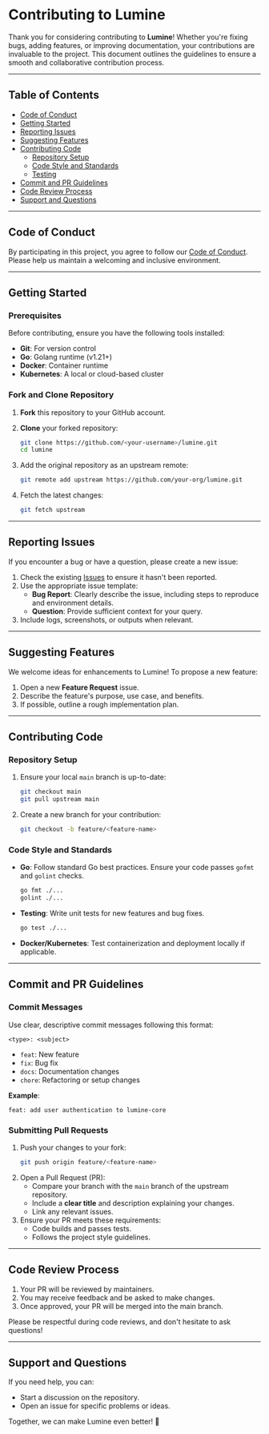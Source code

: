 # Contributing to Lumine

Thank you for considering contributing to **Lumine**! Whether you're fixing bugs, adding features, or improving documentation, your contributions are invaluable to the project. This document outlines the guidelines to ensure a smooth and collaborative contribution process.

---

## Table of Contents
- [Code of Conduct](#code-of-conduct)
- [Getting Started](#getting-started)
- [Reporting Issues](#reporting-issues)
- [Suggesting Features](#suggesting-features)
- [Contributing Code](#contributing-code)
  - [Repository Setup](#repository-setup)
  - [Code Style and Standards](#code-style-and-standards)
  - [Testing](#testing)
- [Commit and PR Guidelines](#commit-and-pr-guidelines)
- [Code Review Process](#code-review-process)
- [Support and Questions](#support-and-questions)

---

## Code of Conduct

By participating in this project, you agree to follow our [Code of Conduct](CODE_OF_CONDUCT.md). Please help us maintain a welcoming and inclusive environment.

---

## Getting Started

### Prerequisites
Before contributing, ensure you have the following tools installed:

- **Git**: For version control
- **Go**: Golang runtime (v1.21+)
- **Docker**: Container runtime
- **Kubernetes**: A local or cloud-based cluster

### Fork and Clone Repository
1. **Fork** this repository to your GitHub account.
2. **Clone** your forked repository:
   ```bash
   git clone https://github.com/<your-username>/lumine.git
   cd lumine
   ```
3. Add the original repository as an upstream remote:
   ```bash
   git remote add upstream https://github.com/your-org/lumine.git
   ```

4. Fetch the latest changes:
   ```bash
   git fetch upstream
   ```

---

## Reporting Issues

If you encounter a bug or have a question, please create a new issue:

1. Check the existing [Issues](https://github.com/your-org/lumine/issues) to ensure it hasn't been reported.
2. Use the appropriate issue template:
   - **Bug Report**: Clearly describe the issue, including steps to reproduce and environment details.
   - **Question**: Provide sufficient context for your query.
3. Include logs, screenshots, or outputs when relevant.

---

## Suggesting Features

We welcome ideas for enhancements to Lumine! To propose a new feature:

1. Open a new **Feature Request** issue.
2. Describe the feature's purpose, use case, and benefits.
3. If possible, outline a rough implementation plan.

---

## Contributing Code

### Repository Setup

1. Ensure your local `main` branch is up-to-date:
   ```bash
   git checkout main
   git pull upstream main
   ```
2. Create a new branch for your contribution:
   ```bash
   git checkout -b feature/<feature-name>
   ```

### Code Style and Standards

- **Go**: Follow standard Go best practices. Ensure your code passes `gofmt` and `golint` checks.
   ```bash
   go fmt ./...
   golint ./...
   ```
- **Testing**: Write unit tests for new features and bug fixes.
   ```bash
   go test ./...
   ```
- **Docker/Kubernetes**: Test containerization and deployment locally if applicable.

---

## Commit and PR Guidelines

### Commit Messages
Use clear, descriptive commit messages following this format:
```
<type>: <subject>
```
- `feat`: New feature
- `fix`: Bug fix
- `docs`: Documentation changes
- `chore`: Refactoring or setup changes

**Example**:
```
feat: add user authentication to lumine-core
```

### Submitting Pull Requests

1. Push your changes to your fork:
   ```bash
   git push origin feature/<feature-name>
   ```
2. Open a Pull Request (PR):
   - Compare your branch with the `main` branch of the upstream repository.
   - Include a **clear title** and description explaining your changes.
   - Link any relevant issues.
3. Ensure your PR meets these requirements:
   - Code builds and passes tests.
   - Follows the project style guidelines.

---

## Code Review Process

1. Your PR will be reviewed by maintainers.
2. You may receive feedback and be asked to make changes.
3. Once approved, your PR will be merged into the main branch.

Please be respectful during code reviews, and don't hesitate to ask questions!

---

## Support and Questions

If you need help, you can:
- Start a discussion on the repository.
- Open an issue for specific problems or ideas.

Together, we can make Lumine even better! 🚀

